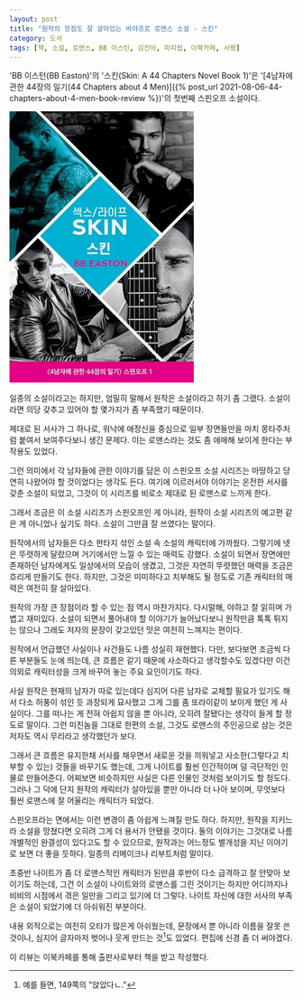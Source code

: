 ```yaml
---
layout: post
title: "원작의 장점도 잘 살아있는 바야흐로 로맨스 소설 - 스킨"
category: 도서
tags: [책, 소설, 로맨스, BB 이스턴, 김진아, 파피펍, 이북카페, 서평]
---
```


'BB 이스턴(BB Easton)'의
'스킨(Skin: A 44 Chapters Novel Book 1)'은
'[4남자에 관한 44장의 일기(44 Chapters about 4 Men)]({% post_url 2021-08-06-44-chapters-about-4-men-book-review %})'의 첫번째 스핀오프 소설이다.

![표지](/images/44-chapters-spinoff-1-skin-book-h480.jpg)

일종의 소설이라고는 하지만, 엄밀히 말해서 원작은 소설이라고 하기 좀 그랬다.
소설이라면 의당 갖추고 있어야 할 몇가지가 좀 부족했기 때문이다.

제대로 된 서사가 그 하나로,
워낙에 애정신을 중심으로 일부 장면들만을 마치 몽타주처럼 붙여서 보여주다보니 생긴 문제다.
이는 로맨스라는 것도 좀 애매해 보이게 한다는 부작용도 있었다.

그런 의미에서 각 남자들에 관한 이야기를 담은 이 스핀오프 소설 시리즈는 마땅하고 당연히 나왔어야 할 것이었다는 생각도 든다.
여기에 이르러서야 이야기는 온전한 서사를 갖춘 소설이 되었고,
그것이 이 시리즈를 비로소 제대로 된 로맨스로 느끼게 한다.

그래서 조금은 이 소설 시리즈가 스핀오프인 게 아니라,
원작이 소설 시리즈의 예고편 같은 게 아니었나 싶기도 하다.
소설이 그만큼 잘 쓰였다는 말이다.

원작에서의 남자들은 다소 판타지 섞인 소설 속 소설의 캐릭터에 가까웠다.
그렇기에 넷은 뚜렷하게 달랐으며 거기에서만 느낄 수 있는 매력도 강했다.
소설이 되면서 장면에만 존재하던 남자에게도 일상에서의 모습이 생겼고,
그것은 자연히 뚜렷했던 매력을 조금은 흐리게 만들기도 한다.
하지만, 그것은 미미하다고 치부해도 될 정도로 기존 캐릭터의 매력은 여전히 잘 살아있다.

원작의 가장 큰 장점이라 할 수 있는 점 역시 마찬가지다.
다시말해, 야하고 잘 읽히며 가볍고 재미있다.
소설이 되면서 풀어내야 할 이야기가 늘어났다보니 원작만큼 톡톡 튀지는 않으나
그래도 저자의 문장이 갖고있던 맛은 여전히 느껴지는 편이다.

원작에서 언급했던 사실이나 사건들도 나름 성실히 재현했다.
다만, 보다보면 조금씩 다른 부분들도 눈에 띄는데,
큰 흐름은 같기 때문에 사소하다고 생각할수도 있겠다만
이건 의외로 캐릭터성을 크게 바꾸어 놓는 주요 요인이기도 하다.

사실 원작은 현재의 남자가 따로 있는데다 심지어 다른 남자로 교체할 필요가 있기도 해서
다소 허풍이 섞인 듯 과장되게 묘사했고
그게 그를 좀 또라이같이 보이게 했던 게 사실이다.
그를 떠나는 게 전혀 아쉽지 않을 뿐 아니라, 오히려 잘됐다는 생각이 들게 할 정도로 말이다.
그런 미친놈을 그대로 한편의 소설, 그것도 로맨스의 주인공으로 삼는 것은 저자도 역시 무리라고 생각했던가 보다.

그래서 큰 흐름은 유지한채 서사를 채우면서 새로운 것을 끼워넣고 사소한(그렇다고 치부할 수 있는) 것들을 바꾸기도 했는데,
그게 나이트를 훨씬 인간적이며 덜 극단적인 인물로 만들어준다.
어찌보면 비슷하지만 사실은 다른 인물인 것처럼 보이기도 할 정도다.
그러나 그 덕에 단지 원작의 캐릭터가 살아있을 뿐만 아니라 더 나아 보이며,
무엇보다 훨씬 로맨스에 잘 어울리는 캐릭터가 되었다.

스핀오프라는 면에서는 이런 변경이 좀 아쉽게 느껴질 만도 하다.
하지만, 원작을 지키느라 소설을 망쳤다면 오히려 그게 더 용서가 안됐을 것이다.
둘의 이야기는 그것대로 나름 개별적인 완결성이 있다고도 할 수 있으므로,
원작과는 어느정도 별개성을 지닌 이야기로 보면 더 좋을 듯하다.
일종의 리메이크나 리부트처럼 말이다.

초중반 나이트가 좀 더 로맨스적인 캐릭터가 된만큼 후반이 다소 급격하고 잘 안맞아 보이기도 하는데,
그건 이 소설이 나이트와의 로맨스를 그린 것이기는 하지만
어디까지나 비비의 시점에서 겪은 일만을 그리고 있기에 더 그렇다.
나이트 자신에 대한 서사의 부족은 소설이 되었기에 더 아쉬워진 부분이다.

내용 외적으로는 여전히 오타가 많은게 아쉬웠는데,
문장에서 뿐 아니라 이름을 잘못 쓴 것이나, 심지어 글자마저 벗어나 웃게 만드는 것[^1]도 있었다.
편집에 신경 좀 더 써야겠다.

[^1]: 예를 들면, 149쪽의 "앉았다ㄴ."




<div class="im im-info">
이 리뷰는 이북카페를 통해 출판사로부터 책을 받고 작성했다.
</div>
